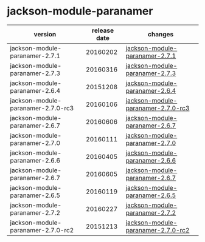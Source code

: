 # jackson-module-paranamer	


|version|release date|changes|
|---|---|---|
|jackson-module-paranamer-2.7.1|20160202|[jackson-module-paranamer-2.7.1](./jackson-module-paranamer-2.7.1-20160202.md)|
|jackson-module-paranamer-2.7.3|20160316|[jackson-module-paranamer-2.7.3](./jackson-module-paranamer-2.7.3-20160316.md)|
|jackson-module-paranamer-2.6.4|20151208|[jackson-module-paranamer-2.6.4](./jackson-module-paranamer-2.6.4-20151208.md)|
|jackson-module-paranamer-2.7.0-rc3|20160106|[jackson-module-paranamer-2.7.0-rc3](./jackson-module-paranamer-2.7.0-rc3-20160106.md)|
|jackson-module-paranamer-2.6.7|20160606|[jackson-module-paranamer-2.6.7](./jackson-module-paranamer-2.6.7-20160606.md)|
|jackson-module-paranamer-2.7.0|20160111|[jackson-module-paranamer-2.7.0](./jackson-module-paranamer-2.7.0-20160111.md)|
|jackson-module-paranamer-2.6.6|20160405|[jackson-module-paranamer-2.6.6](./jackson-module-paranamer-2.6.6-20160405.md)|
|jackson-module-paranamer-2.6.7|20160605|[jackson-module-paranamer-2.6.7](./jackson-module-paranamer-2.6.7-20160605.md)|
|jackson-module-paranamer-2.6.5|20160119|[jackson-module-paranamer-2.6.5](./jackson-module-paranamer-2.6.5-20160119.md)|
|jackson-module-paranamer-2.7.2|20160227|[jackson-module-paranamer-2.7.2](./jackson-module-paranamer-2.7.2-20160227.md)|
|jackson-module-paranamer-2.7.0-rc2|20151213|[jackson-module-paranamer-2.7.0-rc2](./jackson-module-paranamer-2.7.0-rc2-20151213.md)|
